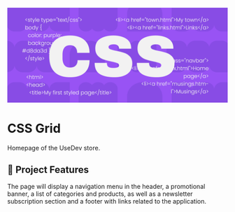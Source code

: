 
![CSS Grid](./assets//capa.png)

# CSS Grid

Homepage of the UseDev store.


## 🔨 Project Features

The page will display a navigation menu in the header, a promotional banner, a list of categories and products, as well as a newsletter subscription section and a footer with links related to the application.
